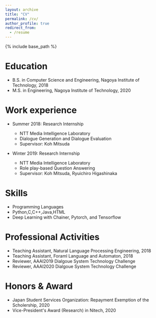 ```yaml
---
layout: archive
title: "CV"
permalink: /cv/
author_profile: true
redirect_from:
  - /resume
---
```


{% include base_path %}

Education
======
* B.S. in Computer Science and Engineering, Nagoya Institute of Technology, 2018
* M.S. in Engineering, Nagoya Institute of Technology, 2020

Work experience
======
* Summer 2018: Research Internship
  * NTT Media Intelligence Laboratory
  * Dialogue Generation and Dialogue Evaluation
  * Supervisor: Koh Mitsuda

* Winter 2019: Research Internship
  * NTT Media Intelligence Laboratory
  * Role play-based Question Answering
  * Supervisor: Koh Mitsuda, Ryuichiro Higashinaka
  
Skills
======
* Programming Languages
* Python,C,C++,Java,HTML
* Deep Learning with Chainer, Pytorch, and Tensorflow

Professional Activities
======
* Teaching Assistant, Natural Language Processing Engineering, 2018
* Teaching Assistant, Foraml Language and Automaton, 2018
* Reviewer, AAAI2019 Dialgoue System Technology Challenge
* Reviewer, AAAI2020 Dialgoue System Technology Challenge

Honors & Award
======
* Japan Student Services Organization: Repayment Exemption of the Scholership, 2020
* Vice-President's Award (Research) in Nitech, 2020
